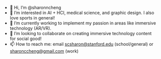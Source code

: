 - 👋 Hi, I’m @sharonncheng
- 👀 I’m interested in AI + HCI, medical science, and graphic design. I also love sports in general!
- 🌱 I’m currently working to implement my passion in areas like immersive technology (AR/VR).
- 💞️ I’m looking to collaborate on creating immersive technology content for social good!
- 📫 How to reach me: email scsharon@stanford.edu (school/general) or sharonccheng@gmail.com (work)

<!---
sharonncheng/sharonncheng is a ✨ special ✨ repository because its `README.md` (this file) appears on your GitHub profile.
You can click the Preview link to take a look at your changes.
--->

